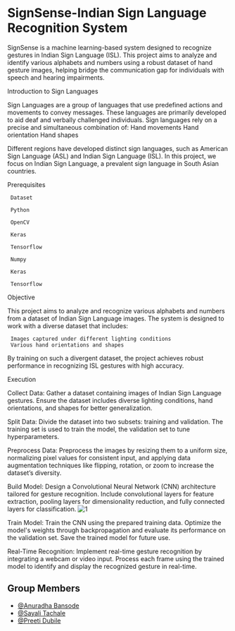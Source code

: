 
# SignSense-Indian Sign Language Recognition System

SignSense is a machine learning-based system designed to recognize gestures in Indian Sign Language (ISL). This project aims to analyze and identify various alphabets and numbers using a robust dataset of hand gesture images, helping bridge the communication gap for individuals with speech and hearing impairments.

Introduction to Sign Languages

Sign Languages are a group of languages that use predefined actions and movements to convey messages. These languages are primarily developed to aid deaf and verbally challenged individuals. Sign languages rely on a precise and simultaneous combination of:
    Hand movements
    Hand orientation
    Hand shapes

Different regions have developed distinct sign languages, such as American Sign Language (ASL) and Indian Sign Language (ISL). In this project, we focus on Indian Sign Language, a prevalent sign language in South Asian countries.

Prerequisites

     Dataset 

     Python 

     OpenCV

     Keras

     Tensorflow

     Numpy

     Keras

     Tensorflow

Objective

This project aims to analyze and recognize various alphabets and numbers from a dataset of Indian Sign Language images. The system is designed to work with a diverse dataset that includes:

     Images captured under different lighting conditions
     Various hand orientations and shapes

By training on such a divergent dataset, the project achieves robust performance in recognizing ISL gestures with high accuracy.     

Execution

Collect Data: Gather a dataset containing images of Indian Sign Language gestures. Ensure the dataset includes diverse lighting conditions, hand orientations, and shapes for better generalization.

Split Data: Divide the dataset into two subsets: training and validation. The training set is used to train the model, the validation set to tune hyperparameters.

Preprocess Data: Preprocess the images by resizing them to a uniform size, normalizing pixel values for consistent input, and applying data augmentation techniques like flipping, rotation, or zoom to increase the dataset’s diversity.

Build Model: Design a Convolutional Neural Network (CNN) architecture tailored for gesture recognition. Include convolutional layers for feature extraction, pooling layers for dimensionality reduction, and fully connected layers for classification.
![1](https://github.com/user-attachments/assets/41d47518-424c-4b7b-b2f7-c9975107504e)

Train Model: Train the CNN using the prepared training data. Optimize the model's weights through backpropagation and evaluate its performance on the validation set. Save the trained model for future use.

Real-Time Recognition: Implement real-time gesture recognition by integrating a webcam or video input. Process each frame using the trained model to identify and display the recognized gesture in real-time.


## Group Members

- [@Anuradha Bansode](https://github.com/anyalisis12)
- [@Sayali Tachale](https://github.com/Sayali2408)
- [@Preeti Dubile](https://github.com/preeti109)

